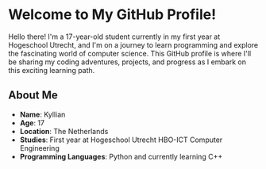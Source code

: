 # Welcome to My GitHub Profile!

Hello there! I'm a 17-year-old student currently in my first year at Hogeschool Utrecht, and I'm on a journey to learn programming and explore the fascinating world of computer science. This GitHub profile is where I'll be sharing my coding adventures, projects, and progress as I embark on this exciting learning path.

## About Me

- **Name**: Kyllian
- **Age**: 17
- **Location**: The Netherlands
- **Studies**: First year at Hogeschool Utrecht HBO-ICT Computer Engineering
- **Programming Languages**: Python and currently learning C++
